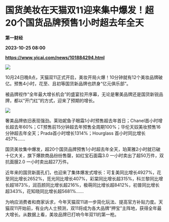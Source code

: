 # 国货美妆在天猫双11迎来集中爆发！超20个国货品牌预售1小时超去年全天
**第一财经**

**2023-10-25 08:00**

**https://www.yicai.com/news/101884294.html**

![](https://imgcdn.yicai.com/uppics/slides/2023/10/5679b3b4767ccfbe596d5347eb525c99.jpg)

10月24日晚8点，天猫双11正式开启，美妆开局火爆！10分钟就有12个美妆品牌破亿。预售4小时，花至、且初等国货新品牌也跻身“亿元俱乐部”。

被品牌视作“全年最大增长机会”的盛宴拉开序幕，无论是奢美品牌还是国货新锐品牌，都以“开门红”的方式，迎来了预期的增长。

![](https://imgcdn.yicai.com/uppics/images/2023/10/e626ce7baa6b28b8f2c4142236e7f1cc.jpg)

奢美品牌依旧表现强劲。莱珀妮鱼子眼霜1小时预售超去年首日；Chanel首小时增长超去年60%；CT预售前15分钟超去年预售全周期100%；华伦天奴美妆预售16分钟超去年全天；Prada首小时增长1314%；Hourglass 首小时同比增长457%……

国货美妆集中爆发，超20个国货品牌预售1小时超去年全天，珀莱雅2小时就已破十亿大关，旗下爆款商品纷纷售罄，如红宝石面霜3.0 一小时卖出了超50万件，双抗面膜2.0 一小时卖出超27万件。

近年来的国货新面孔们，也迎来了集体爆发式增长：可复美同比增长4927%，花至同比增长2652%，觅光同比增长407%，彩棠同比增长超315%，科兰黎同比增长超1873%，润百颜同比增长超216%，极萌同比增长超8412%，初普同比增长超343%，花知晓同比增长超5681%……

为响应消费者和商家诉求，今年天猫双11进一步简化玩法、提高官方补贴力度。天猫双11开始前，有业内人士预测，双11将成为各大品牌“押宝”主阵地，获得全年最大增长。从数据上看，美妆品牌已打响今年双11的第一枪。